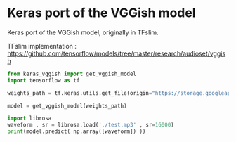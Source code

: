 # Keras port of the VGGish model

Keras port of the VGGish model, originally in TFslim. 

TFslim implementation : https://github.com/tensorflow/models/tree/master/research/audioset/vggish



```python
from keras_vggish import get_vggish_model
import tensorflow as tf

weights_path = tf.keras.utils.get_file(origin="https://storage.googleapis.com/audioset/vggish_model.ckpt")

model = get_vggish_model(weights_path)

import librosa
waveform , sr = librosa.load('./test.mp3' , sr=16000)
print(model.predict( np.array([waveform]) ))


```

